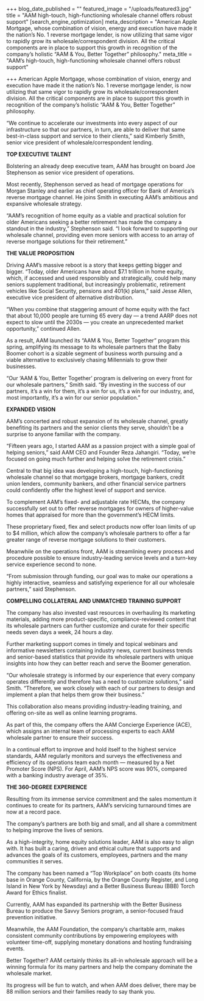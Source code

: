 +++
blog_date_published = ""
featured_image = "/uploads/featured3.jpg"
title = "AAM high-touch, high-functioning wholesale channel offers robust support"
[search_engine_optimization]
meta_description = "American Apple Mortgage, whose combination of vision, energy and execution have made it the nation’s No. 1 reverse mortgage lender, is now utilizing that same vigor to rapidly grow its wholesale/correspondent division. All the critical components are in place to support this growth in recognition of the company’s holistic “AAM & You, Better Together” philosophy."
meta_title = "AAM’s high-touch, high-functioning wholesale channel offers robust support"

+++
American Apple Mortgage, whose combination of vision, energy and execution have made it the nation’s No. 1 reverse mortgage lender, is now utilizing that same vigor to rapidly grow its wholesale/correspondent division. All the critical components are in place to support this growth in recognition of the company’s holistic “AAM & You, Better Together” philosophy.

“We continue to accelerate our investments into every aspect of our infrastructure so that our partners, in turn, are able to deliver that same best-in-class support and service to their clients,” said Kimberly Smith, senior vice president of wholesale/correspondent lending.

**TOP EXECUTIVE TALENT**

Bolstering an already deep executive team, AAM has brought on board Joe Stephenson as senior vice president of operations.

Most recently, Stephenson served as head of mortgage operations for Morgan Stanley and earlier as chief operating officer for Bank of America’s reverse mortgage channel. He joins Smith in executing AAM’s ambitious and expansive wholesale strategy.

“AAM’s recognition of home equity as a viable and practical solution for older Americans seeking a better retirement has made the company a standout in the industry,” Stephenson said. “I look forward to supporting our wholesale channel, providing even more seniors with access to an array of reverse mortgage solutions for their retirement.”

**THE VALUE PROPOSITION**

Driving AAM’s massive reboot is a story that keeps getting bigger and bigger. “Today, older Americans have about $7.1 trillion in home equity, which, if accessed and used responsibly and strategically, could help many seniors supplement traditional, but increasingly problematic, retirement vehicles like Social Security, pensions and 401(k) plans,” said Jesse Allen, executive vice president of alternative distribution.

“When you combine that staggering amount of home equity with the fact that about 10,000 people are turning 65 every day — a trend AARP does not expect to slow until the 2030s — you create an unprecedented market opportunity,” continued Allen.

As a result, AAM launched its “AAM & You, Better Together” program this spring, amplifying its message to its wholesale partners that the Baby Boomer cohort is a sizable segment of business worth pursuing and a viable alternative to exclusively chasing Millennials to grow their businesses.

“Our ‘AAM & You, Better Together’ program is delivering on every front for our wholesale partners,” Smith said. “By investing in the success of our partners, it’s a win for them, it’s a win for us, it’s a win for our industry, and, most importantly, it’s a win for our senior population.”

**EXPANDED VISION**

AAM’s concerted and robust expansion of its wholesale channel, greatly benefiting its partners and the senior clients they serve, shouldn’t be a surprise to anyone familiar with the company.

“Fifteen years ago, I started AAM as a passion project with a simple goal of helping seniors,” said AAM CEO and Founder Reza Jahangiri. “Today, we’re focused on going much further and helping solve the retirement crisis.”

Central to that big idea was developing a high-touch, high-functioning wholesale channel so that mortgage brokers, mortgage bankers, credit union lenders, community bankers, and other financial service partners could confidently offer the highest level of support and service.

To complement AAM’s fixed- and adjustable rate HECMs, the company successfully set out to offer reverse mortgages for owners of higher-value homes that appraised for more than the government’s HECM limits.

These proprietary fixed, flex and select products now offer loan limits of up to $4 million, which allow the company’s wholesale partners to offer a far greater range of reverse mortgage solutions to their customers.

Meanwhile on the operations front, AAM is streamlining every process and procedure possible to ensure industry-leading service levels and a turn-key service experience second to none.

“From submission through funding, our goal was to make our operations a highly interactive, seamless and satisfying experience for all our wholesale partners,” said Stephenson.

**COMPELLING COLLATERAL AND UNMATCHED TRAINING SUPPORT**

The company has also invested vast resources in overhauling its marketing materials, adding more product-specific, compliance-reviewed content that its wholesale partners can further customize and curate for their specific needs seven days a week, 24 hours a day.

Further marketing support comes in timely and topical webinars and informative newsletters containing industry news, current business trends and senior-based statistics that provide its wholesale partners with unique insights into how they can better reach and serve the Boomer generation.

“Our wholesale strategy is informed by our experience that every company operates differently and therefore has a need to customize solutions,” said Smith. “Therefore, we work closely with each of our partners to design and implement a plan that helps them grow their business.”

This collaboration also means providing industry-leading training, and offering on-site as well as online learning programs.

As part of this, the company offers the AAM Concierge Experience (ACE), which assigns an internal team of processing experts to each AAM wholesale partner to ensure their success.

In a continual effort to improve and hold itself to the highest service standards, AAM regularly monitors and surveys the effectiveness and efficiency of its operations team each month — measured by a Net Promoter Score (NPS). For April, AAM’s NPS score was 90%, compared with a banking industry average of 35%.

**THE 360-DEGREE EXPERIENCE**

Resulting from its immense service commitment and the sales momentum it continues to create for its partners, AAM’s servicing turnaround times are now at a record pace.

The company’s partners are both big and small, and all share a commitment to helping improve the lives of seniors.

As a high-integrity, home equity solutions leader, AAM is also easy to align with. It has built a caring, driven and ethical culture that supports and advances the goals of its customers, employees, partners and the many communities it serves.

The company has been named a “Top Workplace” on both coasts (its home base in Orange County, California, by the Orange County Register, and Long Island in New York by Newsday) and a Better Business Bureau (BBB) Torch Award for Ethics finalist.

Currently, AAM has expanded its partnership with the Better Business Bureau to produce the Savvy Seniors program, a senior-focused fraud prevention initiative.

Meanwhile, the AAM Foundation, the company’s charitable arm, makes consistent community contributions by empowering employees with volunteer time-off, supplying monetary donations and hosting fundraising events.

Better Together? AAM certainly thinks its all-in wholesale approach will be a winning formula for its many partners and help the company dominate the wholesale market.

Its progress will be fun to watch, and when AAM does deliver, there may be 88 million seniors and their families ready to say thank you.